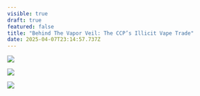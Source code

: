 ```yaml
---
visible: true
draft: true
featured: false
title: "Behind The Vapor Veil: The CCP’s Illicit Vape Trade"
date: 2025-04-07T23:14:57.737Z
---
```

![](/img/updates/screenshot-2025-04-07-at-6.11.12 pm.png)

![](/img/updates/screenshot-2025-04-07-at-6.11.28 pm.png)

![](/img/updates/screenshot-2025-04-07-at-6.11.57 pm.png)